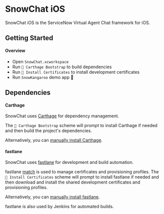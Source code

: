 # SnowChat iOS

SnowChat iOS is the ServiceNow Virtual Agent Chat framework for iOS.

## Getting Started

#### Overview
- Open `SnowChat.xcworkspace`
- Run `🎯 Carthage Bootstrap` to build dependencies
- Run `🎯 Install Certificates` to install development certificates
- Run `SnowKangaroo` demo app 🎉

## Dependencies

#### Carthage
SnowChat uses [Carthage](https://github.com/Carthage/Carthage) for dependency management. 

The `🎯 Carthage Bootstrap` scheme will prompt to install Carthage if needed and then build the project's dependencies. 

Alternatively, you can [manually install Carthage](https://github.com/Carthage/Carthage/#installing-carthage).

#### fastlane
SnowChat uses [fastlane](https://fastlane.tools) for development and build automation.

fastlane [match](https://docs.fastlane.tools/actions/match) is used to manage certificates and provisioning profiles. The `🎯 Install Certificates` scheme will prompt to install fastlane if needed and then download and install the shared development certificates and provisioning profiles.

Alternatively, you can [manually install fastlane](https://docs.fastlane.tools/getting-started/ios/setup/#choose-your-installation-method).

fastlane is also used by Jenkins for automated builds.
